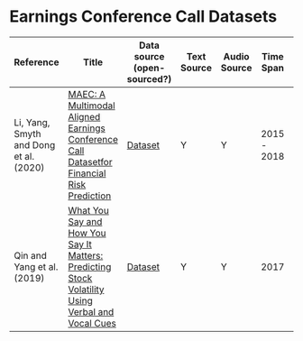 # Earnings Conference Call Datasets

| Reference | Title | Data source (open-sourced?) | Text Source | Audio Source | Time Span | Company Range | Companines | Instances |  Venue |
| - | - | - | -  | -  | -  | -  | - | - | - |
| Li, Yang, Smyth and Dong et al. (2020) | [MAEC: A Multimodal Aligned Earnings Conference Call Datasetfor Financial Risk Prediction](https://www.cikm2020.org/accepted-papers/accepted-resource-track-papers/) | [Dataset](https://github.com/Earnings-Call-Dataset/MAEC-A-Multimodal-Aligned-Earnings-Conference-Call-Dataset-for-Financial-Risk-Prediction) | Y | Y | 2015 - 2018 | S&P 1500 | 1,213 | 3,443  | CIKM-20 |
| Qin and Yang et al. (2019) | [What You Say and How You Say It Matters: Predicting Stock Volatility Using Verbal and Vocal Cues](https://www.aclweb.org/anthology/P19-1038/) | [Dataset](https://github.com/GeminiLn/EarningsCall_Dataset) | Y | Y | 2017 | S&P 500 | 280 | 576  | ACL-19 |


